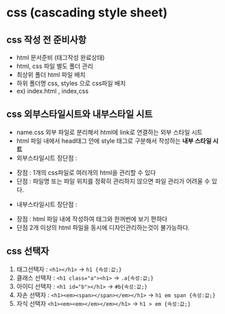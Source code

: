 # css (cascading style sheet)
## css 작성 전 준비사항
* html 문서준비 (태그작성 완료상태)
* html, css 파일 별도 폴더 관리
* 최상위 폴더 html 파일 배치
* 하위 폴더명 css, styles 으로 css파일 배치
* ex) index.html , index,css
## css 외부스타일시트와 내부스타일 시트
* name.css 외부 파일로 분리해서 html에 link로 연결하는 외부 스타일 시트
* html 파일 내에서 head태그 안에 style 태그로 구분해서 작성하는 **내부 스타일 시트**
* 외부스타일시트 장단점 :
- 장점 : 1개의 css파일로 여러개의 html을 관리할 수 있다
- 단점 : 파일명 또는 파일 위치를 정확히 관리하지 않으면 파일 관리가 어려울 수 있다.
* 내부스타일시트 장단점 : 
- 장점 : html 파일 내에 작성하여 태그와 한꺼번에 보기 편하다
- 단점 2개 이상의 html 파일을 동시에 디자인관리하는것이 불가능하다.
## css 선택자
1. 태그선택자 : `<h1></h1>` -> `h1 {속성:값;}`
2. 클래스 선택자 : `<h1 class="a"><h1>` -> `.a{속성:값;}`
3. 아이디 선택자 : `<h1 id="b"></h1>` -> `#b{속성:값;}`
4. 자손 선택자 : `<h1><em><span></span></em></h1>` -> `h1 em span {속성:값;}`
5. 자식 선택자 `<h1><em><em></em></em></h1>` -> `h1 > em {속성:값;}`